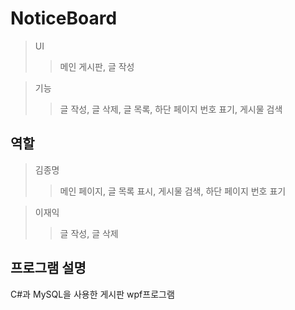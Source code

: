 # NoticeBoard

>UI
>>메인 게시판, 글 작성

>기능
>> 글 작성, 글 삭제, 글 목록, 하단 페이지 번호 표기, 게시물 검색

<h2>역할</h2>

>김종명
>> 메인 페이지, 글 목록 표시, 게시물 검색, 하단 페이지 번호 표기

>이재익
>> 글 작성, 글 삭제

<h2>프로그램 설명</h2>
C#과 MySQL을 사용한 게시판 wpf프로그램 
